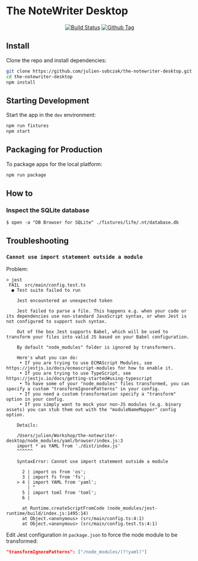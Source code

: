# The NoteWriter Desktop

<div align="center">

[![Build Status][github-actions-status]][github-actions-url]
[![Github Tag][github-tag-image]][github-tag-url]

</div>

## Install

Clone the repo and install dependencies:

```bash
git clone https://github.com/julien-sobczak/the-notewriter-desktop.git
cd the-notewriter-desktop
npm install
```

## Starting Development

Start the app in the `dev` environment:

```bash
npm run fixtures
npm start
```

## Packaging for Production

To package apps for the local platform:

```bash
npm run package
```

[github-actions-status]: https://github.com/julien-sobczak/the-notewriter-desktop/workflows/Test/badge.svg
[github-actions-url]: https://github.com/julien-sobczak/the-notewriter-desktop/actions
[github-tag-image]: https://img.shields.io/github/tag/julien-sobczak/the-notewriter-desktop.svg?label=version
[github-tag-url]: https://github.com/julien-sobczak/the-notewriter-desktop/releases/latest


## How to

### Inspect the SQLite database

```shell
$ open -a "DB Browser for SQLite" ./fixtures/life/.nt/database.db
```


## Troubleshooting

### `Cannot use import statement outside a module`

Problem:

```
> jest
 FAIL  src/main/config.test.ts
  ● Test suite failed to run

    Jest encountered an unexpected token

    Jest failed to parse a file. This happens e.g. when your code or its dependencies use non-standard JavaScript syntax, or when Jest is not configured to support such syntax.

    Out of the box Jest supports Babel, which will be used to transform your files into valid JS based on your Babel configuration.

    By default "node_modules" folder is ignored by transformers.

    Here's what you can do:
     • If you are trying to use ECMAScript Modules, see https://jestjs.io/docs/ecmascript-modules for how to enable it.
     • If you are trying to use TypeScript, see https://jestjs.io/docs/getting-started#using-typescript
     • To have some of your "node_modules" files transformed, you can specify a custom "transformIgnorePatterns" in your config.
     • If you need a custom transformation specify a "transform" option in your config.
     • If you simply want to mock your non-JS modules (e.g. binary assets) you can stub them out with the "moduleNameMapper" config option.

    Details:

    /Users/julien/Workshop/the-notewriter-desktop/node_modules/yaml/browser/index.js:3
    import * as YAML from './dist/index.js'
    ^^^^^^

    SyntaxError: Cannot use import statement outside a module

      2 | import os from 'os';
      3 | import fs from 'fs';
    > 4 | import YAML from 'yaml';
        | ^
      5 | import toml from 'toml';
      6 |

      at Runtime.createScriptFromCode (node_modules/jest-runtime/build/index.js:1495:14)
      at Object.<anonymous> (src/main/config.ts:4:1)
      at Object.<anonymous> (src/main/config.test.ts:4:1)
```

Edit Jest configuration in `package.json` to force the node module to be transformed:

```json
"transformIgnorePatterns": ["/node_modules/(?!yaml)"]
```
